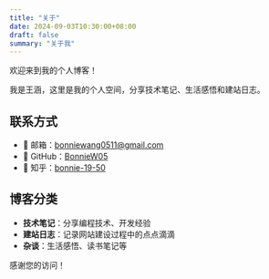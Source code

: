 ```yaml
---
title: "关于"
date: 2024-09-03T10:30:00+08:00
draft: false
summary: "关于我"
---
```


欢迎来到我的个人博客！

我是王涵，这里是我的个人空间，分享技术笔记、生活感悟和建站日志。

## 联系方式

- 📧 邮箱：bonniewang0511@gmail.com
- 🐙 GitHub：[BonnieW05](https://github.com/BonnieW05)
- 📝 知乎：[bonnie-19-50](https://www.zhihu.com/people/bonnie-19-50)

## 博客分类

- **技术笔记**：分享编程技术、开发经验
- **建站日志**：记录网站建设过程中的点点滴滴
- **杂谈**：生活感悟、读书笔记等

感谢您的访问！
